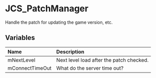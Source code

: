 # JCS_PatchManager

Handle the patch for updating the game version, etc.

## Variables

| Name | Description |
|:---|:---|
| mNextLevel | Next level load after the patch checked. |
| mConnectTimeOut | What do the server time out? |
